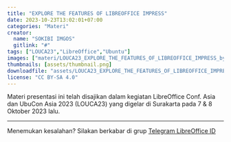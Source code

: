 ```yaml
---
title: "EXPLORE THE FEATURES OF LIBREOFFICE IMPRESS"
date: 2023-10-23T13:02:01+07:00
categories: "Materi"
creator: 
  name: "SOKIBI IMGOS"
  gitlink: "#"
tags: ["LOUCA23","LibreOffice","Ubuntu"]
images: ["materi/LOUCA23_EXPLORE_THE_FEATURES_OF_LIBREOFFICE_IMPRESS_by_SOKIBI_IMGOS/thumbnail.png"]
thumbnails: [assets/thumbnail.png]
downloadfile: "assets/LOUCA23_EXPLORE_THE_FEATURES_OF_LIBREOFFICE_IMPRESS_by_SOKIBI_IMGOS.zip"
license: "CC BY-SA 4.0"
---
```


Materi presentasi ini telah disajikan dalam kegiatan LibreOffice Conf. Asia dan UbuCon Asia 2023 (LOUCA23) yang digelar di Surakarta pada 7 & 8 Oktober 2023 lalu.

---
Menemukan kesalahan? Silakan berkabar di grup [Telegram LibreOffice ID](https://t.me/LibreOfficeID)

